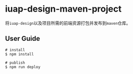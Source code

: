 # iuap-design-maven-project

将`iuap-design`以及项目所需的前端资源打包并发布到`maven`仓库。


## User Guide

```
# install
$ npm install

# publish
$ npm run deploy
```
